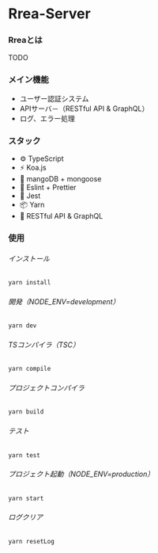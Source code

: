 # Rrea-Server

### Rreaとは

TODO

### メイン機能

+ ユーザー認証システム
+ APIサーバ－（RESTful API & GraphQL）
+ ログ、エラー処理

### スタック

- ⚙️ TypeScript
- ⚡️ Koa.js
- 💽 mangoDB + mongoose
- 📑 Eslint + Prettier
- 🔌 Jest
- 📦 Yarn
- 🔻 RESTful API & GraphQL

### 使用

###### インストール

```bash
yarn install
```

###### 開発（NODE_ENV=development）

```bash
yarn dev
```

###### TSコンパイラ（TSC）

```bash
yarn compile
```

###### プロジェクトコンパイラ

```bash
yarn build
```

###### テスト

```bash
yarn test
```

###### プロジェクト起動（NODE_ENV=production）

```bash
yarn start
```

###### ログクリア

```bash
yarn resetLog
```

